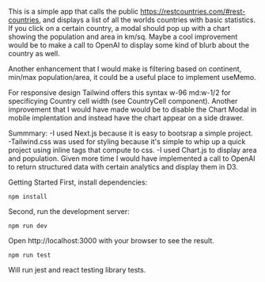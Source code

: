This is a simple app that calls the public https://restcountries.com/#rest-countries, and displays a list of all the worlds countries with basic statistics. If you click on a certain country, a modal should pop up with a chart showing the population and area in km/sq. Maybe a cool improvement would be to make a call to OpenAI to display some kind of blurb about the country as well.

Another enhancement that I would make is filtering based on continent, min/max population/area, it could be a useful place to implement useMemo.

For responsive design Tailwind offers this syntax w-96 md:w-1/2 for specificying Country cell width (see CountryCell component). Another improvement that I would have made would be to disable the Chart Modal in mobile implentation and instead have the chart appear on a side drawer.

Summmary:
-I used Next.js because it is easy to bootsrap a simple project.
-Tailwind.css was used for styling because it's simple to whip up a quick project using inline tags that compute to css.
-I used Chart.js to display area and population. Given more time I would have implemented a call to OpenAI to return structured data with certain analytics and display them in D3.

Getting Started
First, install dependencies:

`npm install`

Second, run the development server:

`npm run dev`

Open http://localhost:3000 with your browser to see the result.

`npm run test`

Will run jest and react testing library tests.
